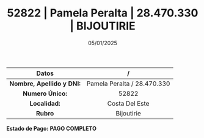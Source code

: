 ﻿---
title: 52822 | Pamela Peralta | 28.470.330 | BIJOUTIRIE
date: 05/01/2025
draft: false
tags: ['costa-del-este', 'titular', 'bijoutirie']
---

|          **Datos**          |  /  |
|:---------------------------:|:---:|
| **Nombre, Apellido y DNI:** | Pamela Peralta / 28.470.330 |
|      **Numero Único:**      | 52822 |
|        **Localidad:**       | Costa Del Este |
|          **Rubro**          | Bijoutirie |

**Estado de Pago:** **PAGO COMPLETO**
